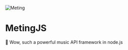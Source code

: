 ![Meting](https://user-images.githubusercontent.com/2666735/30651452-58ae6c88-9deb-11e7-9e13-6beae3f6c54c.png)

# MetingJS

🍰 Wow, such a powerful music API framework in node.js
